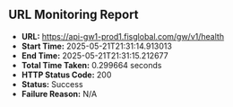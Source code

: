 ## URL Monitoring Report

- **URL:** https://api-gw1-prod1.fisglobal.com/gw/v1/health
- **Start Time:** 2025-05-21T21:31:14.913013
- **End Time:** 2025-05-21T21:31:15.212677
- **Total Time Taken:** 0.299664 seconds
- **HTTP Status Code:** 200
- **Status:** Success
- **Failure Reason:** N/A
